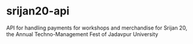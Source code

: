 # srijan20-api
API for handling payments for workshops and merchandise for Srijan 20, the Annual Techno-Management Fest of Jadavpur University
